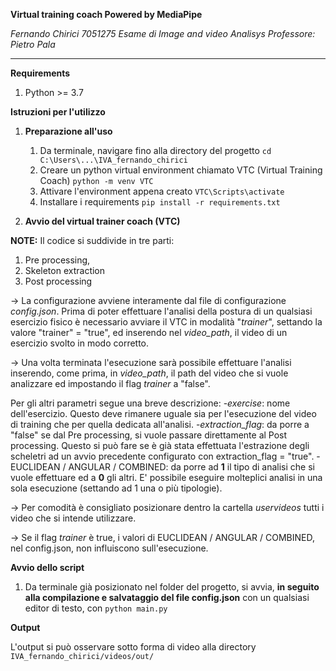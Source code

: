 **Virtual training coach 
Powered by MediaPipe**

_Fernando Chirici
7051275
Esame di Image and video Analisys 
Professore: Pietro Pala_
_________________________________________________

**Requirements**

1. Python >= 3.7

**Istruzioni per l'utilizzo**

1. **Preparazione all'uso**

   1. Da terminale, navigare fino alla directory del progetto
   `cd C:\Users\...\IVA_fernando_chirici`
   2. Creare un python virtual environment chiamato VTC (Virtual Training Coach)
   `python -m venv VTC`
   3. Attivare l'environment appena creato
   `VTC\Scripts\activate`
   4. Installare i requirements
   `pip install -r requirements.txt`



2. **Avvio del virtual trainer coach (VTC)**

**NOTE:** 
Il codice si suddivide in tre parti: 
1. Pre processing, 
2. Skeleton extraction
3. Post processing

-> La configurazione avviene interamente dal file di configurazione _config.json_. 
   Prima di poter effettuare l'analisi della postura di un qualsiasi esercizio fisico è necessario avviare il VTC
   in modalità "_trainer_", settando la valore "trainer" = "true", ed inserendo nel _video_path_, il video di un 
   esercizio svolto in modo corretto. 
   
-> Una volta terminata l'esecuzione sarà possibile effettuare l'analisi inserendo, come prima,
   in _video_path_, il path del video che si vuole analizzare ed impostando il flag _trainer_ a "false".

   Per gli altri parametri segue una breve descrizione:
   -_exercise_: nome dell'esercizio. Questo deve rimanere uguale sia per l'esecuzione del video di training che per quella 
   dedicata all'analisi.
   -_extraction_flag_: da porre a "false" se dal Pre processing, si vuole passare direttamente al Post processing.
   Questo si può fare se è già stata effettuata l'estrazione degli scheletri ad un avvio precedente configurato con
   extraction_flag = "true".
   -EUCLIDEAN / ANGULAR / COMBINED: da porre ad **1** il tipo di analisi che si vuole effettuare ed a **0** gli altri.
   E' possibile eseguire molteplici analisi in una sola esecuzione (settando ad 1 una o più tipologie).

 
-> Per comodità è consigliato posizionare dentro la cartella _uservideos_ tutti i video che si intende utilizzare.

-> Se il flag _trainer_ è true, i valori di EUCLIDEAN / ANGULAR / COMBINED, nel config.json, non influiscono sull'esecuzione.


**Avvio dello script**

1. Da terminale già posizionato nel folder del progetto, si avvia, **in seguito alla compilazione e salvataggio del file config.json** 
con un qualsiasi editor di testo, con `python main.py`


**Output**

L'output si può osservare sotto forma di video alla directory `IVA_fernando_chirici/videos/out/`
